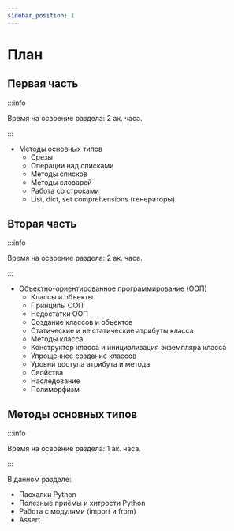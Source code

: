 ```yaml
---
sidebar_position: 1
---
```


# План

## Первая часть

:::info

Время на освоение раздела: 2 ак. часа.

:::

- Методы основных типов
  - Срезы
  - Операции над списками
  - Методы списков
  - Методы словарей
  - Работа со строками
  - List, dict, set comprehensions (генераторы)
  
## Вторая часть

:::info

Время на освоение раздела: 2 ак. часа.

:::

- Объектно-ориентированное программирование (ООП)
  - Классы и объекты
  - Принципы ООП
  - Недостатки ООП
  - Создание классов и объектов
  - Статические и не статические атрибуты класса
  - Методы класса
  - Конструктор класса и инициализация экземпляра класса
  - Упрощенное создание классов
  - Уровни доступа атрибута и метода
  - Свойства
  - Наследование
  - Полиморфизм

## Методы основных типов

:::info

Время на освоение раздела: 1 ак. часа.

:::

В данном разделе:

- Пасхалки Python
- Полезные приёмы и хитрости Python
- Работа с модулями (import и from)
- Assert
